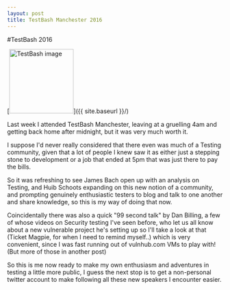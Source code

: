 ```yaml
---
layout: post
title: TestBash Manchester 2016
---
```


#TestBash 2016

[<img src="{{ site.baseurl }}/images/TestBash-Manchester-Logo-150x150.png" 
alt="TestBash image" style="width: 150px;"/>]({{ site.baseurl }}/)

Last week I attended TestBash Manchester, leaving at a gruelling 4am and 
getting back home after midnight, but it was very much worth it. 

I suppose I'd never really considered that there even was much of a Testing 
community, given that a lot of people I knew saw it as either just a stepping 
stone to development or a job that ended at 5pm that was just there to pay the 
bills.

So it was refreshing to see James Bach open up with an analysis on Testing, and 
Huib Schoots expanding on this new notion of a community, and prompting 
genuinely enthusiastic testers to blog and talk to one another and share 
knowledge, so this is my way of doing that now.

Coincidentally there was also a quick "99 second talk" by Dan Billing, a few of 
whose videos on Security testing I've seen before, who let us all know about a 
new vulnerable project he's setting up so I'll take a look at that (Ticket 
Magpie, for when I need to remind myself..) which is very convenient, since I 
was fast running out of vulnhub.com VMs to play with! (But more of those in 
another post)

So this is me now ready to make my own enthusiasm and adventures in testing a 
little more public, I guess the next stop is to get a non-personal twitter 
account to make following all these new speakers I encounter easier.